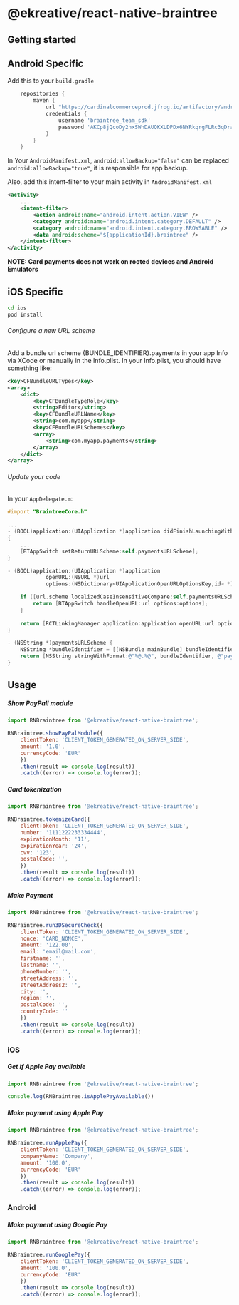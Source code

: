 # @ekreative/react-native-braintree

## Getting started

## Android Specific
Add this to your `build.gradle`

```groovy
    repositories {
        maven {
            url "https://cardinalcommerceprod.jfrog.io/artifactory/android"
            credentials {
                username 'braintree_team_sdk'
                password 'AKCp8jQcoDy2hxSWhDAUQKXLDPDx6NYRkqrgFLRc3qDrayg6rrCbJpsKKyMwaykVL8FWusJpp'
            }
        }
    }
```

In Your `AndroidManifest.xml`, `android:allowBackup="false"` can be replaced `android:allowBackup="true"`, it is responsible for app backup.

Also, add this intent-filter to your main activity in `AndroidManifest.xml`

```xml
<activity>
    ...
    <intent-filter>
        <action android:name="android.intent.action.VIEW" />
        <category android:name="android.intent.category.DEFAULT" />
        <category android:name="android.intent.category.BROWSABLE" />
        <data android:scheme="${applicationId}.braintree" />
    </intent-filter>
</activity>

```
**NOTE: Card payments does not work on rooted devices and Android Emulators**

## iOS Specific
```bash
cd ios
pod install
```
###### Configure a new URL scheme
Add a bundle url scheme {BUNDLE_IDENTIFIER}.payments in your app Info via XCode or manually in the Info.plist. In your Info.plist, you should have something like: 

```xml 
<key>CFBundleURLTypes</key>
<array>
    <dict>
        <key>CFBundleTypeRole</key>
        <string>Editor</string>
        <key>CFBundleURLName</key>
        <string>com.myapp</string>
        <key>CFBundleURLSchemes</key>
        <array>
            <string>com.myapp.payments</string>
        </array>
    </dict>
</array>
```
###### Update your code
In your `AppDelegate.m`:

```objective-c
#import "BraintreeCore.h"

...
- (BOOL)application:(UIApplication *)application didFinishLaunchingWithOptions:(NSDictionary *)launchOptions
{
    ...
    [BTAppSwitch setReturnURLScheme:self.paymentsURLScheme];
}

- (BOOL)application:(UIApplication *)application
            openURL:(NSURL *)url
            options:(NSDictionary<UIApplicationOpenURLOptionsKey,id> *)options {

    if ([url.scheme localizedCaseInsensitiveCompare:self.paymentsURLScheme] == NSOrderedSame) {
        return [BTAppSwitch handleOpenURL:url options:options];
    }
    
    return [RCTLinkingManager application:application openURL:url options:options];
}

- (NSString *)paymentsURLScheme {
    NSString *bundleIdentifier = [[NSBundle mainBundle] bundleIdentifier];
    return [NSString stringWithFormat:@"%@.%@", bundleIdentifier, @"payments"];
}
```


## Usage

##### Show PayPall module

```javascript
import RNBraintree from '@ekreative/react-native-braintree';

RNBraintree.showPayPalModule({
    clientToken: 'CLIENT_TOKEN_GENERATED_ON_SERVER_SIDE',
    amount: '1.0',
    currencyCode: 'EUR'
    })
    .then(result => console.log(result))
    .catch((error) => console.log(error));


```

##### Card tokenization
```javascript
import RNBraintree from '@ekreative/react-native-braintree';

RNBraintree.tokenizeCard({
    clientToken: 'CLIENT_TOKEN_GENERATED_ON_SERVER_SIDE',
    number: '1111222233334444',
    expirationMonth: '11',
    expirationYear: '24',
    cvv: '123',
    postalCode: '',
    })
    .then(result => console.log(result))
    .catch((error) => console.log(error));

```
##### Make Payment
```javascript
import RNBraintree from '@ekreative/react-native-braintree';

RNBraintree.run3DSecureCheck({
    clientToken: 'CLIENT_TOKEN_GENERATED_ON_SERVER_SIDE',
    nonce: 'CARD_NONCE',
    amount: '122.00',
    email: 'email@mail.com',
    firstname: '',
    lastname: '',
    phoneNumber: '',
    streetAddress: '',
    streetAddress2: '',
    city: '',
    region: '',
    postalCode: '',
    countryCode: ''
    })
    .then(result => console.log(result))
    .catch((error) => console.log(error));
```

### iOS
##### Get if Apple Pay available
```javascript
import RNBraintree from '@ekreative/react-native-braintree';

console.log(RNBraintree.isApplePayAvailable())
```
##### Make payment using Apple Pay
```javascript
import RNBraintree from '@ekreative/react-native-braintree';

RNBraintree.runApplePay({
    clientToken: 'CLIENT_TOKEN_GENERATED_ON_SERVER_SIDE',
    companyName: 'Company',
    amount: '100.0',
    currencyCode: 'EUR'
    })
    .then(result => console.log(result))
    .catch((error) => console.log(error));
```
### Android
##### Make payment using Google Pay
```javascript
import RNBraintree from '@ekreative/react-native-braintree';

RNBraintree.runGooglePay({
    clientToken: 'CLIENT_TOKEN_GENERATED_ON_SERVER_SIDE',
    amount: '100.0',
    currencyCode: 'EUR'
    })
    .then(result => console.log(result))
    .catch((error) => console.log(error));
```